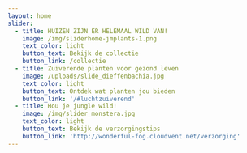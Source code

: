 ```yaml
---
layout: home
slider:
  - title: HUIZEN ZIJN ER HELEMAAL WILD VAN!
    image: /img/sliderhome-jmplants-1.png
    text_color: light
    button_text: Bekijk de collectie
    button_link: /collectie
  - title: Zuiverende planten voor gezond leven
    image: /uploads/slide_dieffenbachia.jpg
    text_color: light
    button_text: Ontdek wat planten jou bieden
    button_link: '/#luchtzuiverend'
  - title: Hou je jungle wild!
    image: /img/slider_monstera.jpg
    text_color: light
    button_text: Bekijk de verzorgingstips
    button_link: 'http://wonderful-fog.cloudvent.net/verzorging'
---
```



